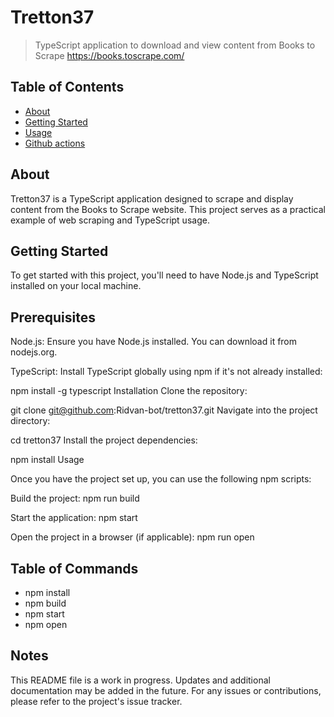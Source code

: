 # Tretton37

> TypeScript application to download and view content from Books to Scrape https://books.toscrape.com/

## Table of Contents
+ [About](#about)
+ [Getting Started](#getting_started)
+ [Usage](#usage)
+ [Github actions](./docs/actions.md)

## About <a name = "about"></a>

Tretton37 is a TypeScript application designed to scrape and display content from the Books to Scrape website. This project serves as a practical example of web scraping and TypeScript usage.

## Getting Started <a name = "getting_started"></a>

To get started with this project, you'll need to have Node.js and TypeScript installed on your local machine.

## Prerequisites
Node.js: Ensure you have Node.js installed. You can download it from nodejs.org.

TypeScript: Install TypeScript globally using npm if it's not already installed:

npm install -g typescript
Installation
Clone the repository:

git clone git@github.com:Ridvan-bot/tretton37.git
Navigate into the project directory:

cd tretton37
Install the project dependencies:

npm install
Usage <a name="usage"></a>

Once you have the project set up, you can use the following npm scripts:

Build the project:
npm run build

Start the application:
npm start

Open the project in a browser (if applicable):
npm run open

## Table of Commands
+ npm install
+ npm build
+ npm start
+ npm open

## Notes

This README file is a work in progress. Updates and additional documentation may be added in the future.
For any issues or contributions, please refer to the project's issue tracker.